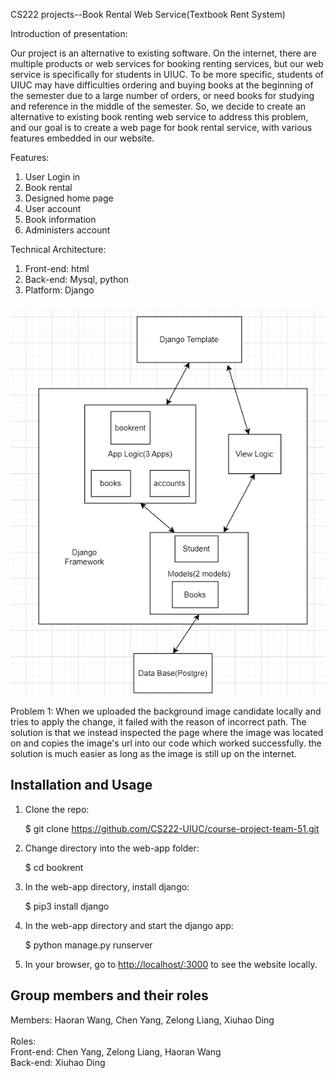 CS222 projects--Book Rental Web Service(Textbook Rent System)


Introduction of presentation:

Our project is an alternative to existing software. On the internet, there are multiple products or web services for booking renting services, but our web service is specifically for students in UIUC. To be more specific, students of UIUC may have difficulties ordering and buying books at the beginning of the semester due to a large number of orders, or need books for studying and reference in the middle of the semester. So, we decide to create an alternative to existing book renting web service to address this problem, and our goal is to create a web page for book rental service, with various features embedded in our website.

Features:
   1. User Login in 
   2. Book rental
   3. Designed home page
   4. User account
   5. Book information
   6. Administers account

Technical Architecture:
   1. Front-end: html
   2. Back-end: Mysql, python
   3. Platform: Django
 
###
![graph](./TA.png)

Problem 1:
When we uploaded the background image candidate locally and tries to apply the change, it failed with the reason of incorrect path. The solution is that we instead inspected the page where the image was located on and copies the image's url into our code which worked successfully. the solution is much easier as long as the image is still up on the internet.


## Installation and Usage

1. Clone the repo:
   
    $ git clone https://github.com/CS222-UIUC/course-project-team-51.git
   
2. Change directory into the web-app folder:
    
    $ cd bookrent
    
3. In the web-app directory, install django:
   
    $ pip3 install django
    
4. In the web-app directory and start the django app:
    
    $ python manage.py runserver
    
5. In your browser, go to [http://localhost/:3000](http//localhost:3000) to see the website locally.


## Group members and their roles
Members: Haoran Wang, Chen Yang,  Zelong Liang, Xiuhao Ding <br>
<br>
Roles: <br>
Front-end: Chen Yang, Zelong Liang, Haoran Wang <br>
Back-end: Xiuhao Ding 




